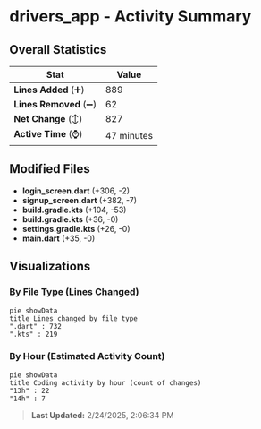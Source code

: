 # drivers_app - Activity Summary 

## Overall Statistics

| Stat                   | Value                                                             |
| ---------------------- | ----------------------------------------------------------------- |
| **Lines Added** (➕)   | 889                                          |
| **Lines Removed** (➖) | 62                                        |
| **Net Change** (↕)    | 827                |
| **Active Time** (⌚)   | 47 minutes |


## Modified Files
- **login_screen.dart** (+306, -2)
- **signup_screen.dart** (+382, -7)
- **build.gradle.kts** (+104, -53)
- **build.gradle.kts** (+36, -0)
- **settings.gradle.kts** (+26, -0)
- **main.dart** (+35, -0)

## Visualizations

### By File Type (Lines Changed)

```mermaid
pie showData
title Lines changed by file type
".dart" : 732
".kts" : 219
```

### By Hour (Estimated Activity Count)

```mermaid
pie showData
title Coding activity by hour (count of changes)
"13h" : 22
"14h" : 7
```


> **Last Updated:** 2/24/2025, 2:06:34 PM